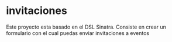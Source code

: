 # invitaciones
Este proyecto esta basado en el DSL Sinatra.
Consiste en crear un formulario con el cual puedas enviar invitaciones a eventos
